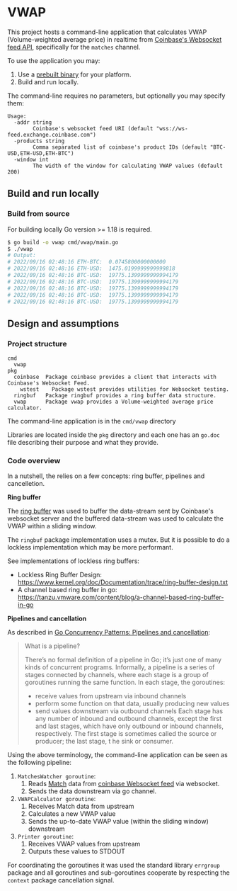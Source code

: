# VWAP

This project hosts a command-line application that calculates VWAP (Volume-weighted average price) in realtime from 
[Coinbase's Websocket feed API](https://docs.cloud.coinbase.com/exchange/docs/websocket-overview), specifically for the
`matches` channel.

To use the application you may:
1. Use a [prebuilt binary](https://github.com/felipeblassioli/vwap/releases) for your platform.
2. Build and run locally.

The command-line requires no parameters, but optionally you may specify them:

```
Usage:
  -addr string
        Coinbase's websocket feed URI (default "wss://ws-feed.exchange.coinbase.com")
  -products string
        Comma separated list of coinbase's product IDs (default "BTC-USD,ETH-USD,ETH-BTC")
  -window int
        The width of the window for calculating VWAP values (default 200)
```

## Build and run locally

### Build from source

For building locally Go version >= 1.18 is required.

```bash
$ go build -o vwap cmd/vwap/main.go
$ ./vwap
# Output:
# 2022/09/16 02:48:16 ETH-BTC:  0.0745800000000000
# 2022/09/16 02:48:16 ETH-USD:  1475.0199999999999818
# 2022/09/16 02:48:16 BTC-USD:  19775.1399999999994179
# 2022/09/16 02:48:16 BTC-USD:  19775.1399999999994179
# 2022/09/16 02:48:16 BTC-USD:  19775.1399999999994179
# 2022/09/16 02:48:16 BTC-USD:  19775.1399999999994179
# 2022/09/16 02:48:16 BTC-USD:  19775.1399999999994179
```

## Design and assumptions

### Project structure

```
cmd	
  vwap	
pkg	
  coinbase  Package coinbase provides a client that interacts with Coinbase's Websocket Feed.
    wstest    Package wstest provides utilities for Websocket testing.
  ringbuf   Package ringbuf provides a ring buffer data structure.
  vwap	    Package vwap provides a Volume-weighted average price calculator.
```

The command-line application is in the `cmd/vwap` directory

Libraries are located inside the `pkg` directory and 
each one has an `go.doc` file describing their purpose and what they provide.

### Code overview

In a nutshell, the  relies on a few concepts: ring buffer, pipelines and cancelletion.

**Ring buffer**

The [ring buffer](https://en.wikipedia.org/wiki/Circular_buffer) was used to buffer
the data-stream sent by Coinbase's websocket server and the buffered data-stream
was used to calculate the VWAP within a sliding window.

The `ringbuf` package implementation uses a mutex. But it is possible to do a lockless
implementation which may be more performant. 

See implementations of lockless ring buffers:

  - Lockless Ring Buffer Design:
    https://www.kernel.org/doc/Documentation/trace/ring-buffer-design.txt
  - A channel based ring buffer in go:
    https://tanzu.vmware.com/content/blog/a-channel-based-ring-buffer-in-go

**Pipelines and cancellation**

As described in [Go Concurrency Patterns: Pipelines and cancellation](https://go.dev/blog/pipelines):

> What is a pipeline?
> 
> There’s no formal definition of a pipeline in Go; it’s just one of many kinds 
> of concurrent programs. Informally, a pipeline is a series of stages connected 
> by channels, where each stage is a group of goroutines running the same function. 
> In each stage, the goroutines:
>   - receive values from upstream via inbound channels
>   - perform some function on that data, usually producing new values
>   - send values downstream via outbound channels
> Each stage has any number of inbound and outbound channels, except the first 
> and last stages, which have only outbound or inbound channels, respectively. 
> The first stage is sometimes called the source or producer; the last stage, t
> he sink or consumer.

Using the above terminology, the command-line application can be seen as the following pipeline:

1. `MatchesWatcher goroutine`: 
   1. Reads [Match](https://docs.cloud.coinbase.com/exchange/docs/websocket-channels#match) 
   data from [coinbase Websocket feed](https://docs.cloud.coinbase.com/exchange/docs/websocket-channels#match)
   via websocket.
   2. Sends the data downstream via go channel.
2. `VWAPCalculator goroutine`:
   1. Receives Match data from upstream
   2. Calculates a new VWAP value
   3. Sends the up-to-date VWAP value (within the sliding window) downstream
3. `Printer goroutine`:
   1. Receives VWAP values from upstream
   2. Outputs these values to STDOUT

For coordinating the goroutines it was used the standard library `errgroup` package and all goroutines and sub-goroutines
cooperate by respecting the `context` package cancellation signal.
